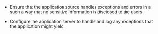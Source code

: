  * Ensure that the application source handles exceptions and errors in
a such a way that no sensitive information is disclosed to the users

* Configure the application server to handle and log any exceptions
that the application might yield
